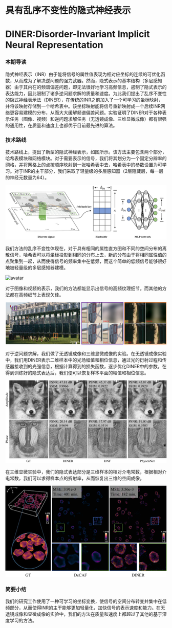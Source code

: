 # 具有乱序不变性的隐式神经表示
# DINER:Disorder-Invariant Implicit Neural Representation

### 本期导读

隐式神经表示（INR）由于能将信号的属性值表现为相对应坐标的连续的可优化函数，从而成为了解决逆问题的强力武器。然而，隐式表示的基本结构（多层感知器）由于其内在的频谱偏差问题，即无法很好地学习高频信息，遏制了隐式表示的表达能力，因此限制了诸多逆问题求解的质量和速度。为此我们提出了乱序不变性的隐式神经表示法（DINER），在传统的INR之前加入了一个可学习的坐标映射，并将该映射存储到一个哈希表中。该坐标映射能将信号重新映射成一个后续INR网络更容易建模的分布，从而大大缓解频谱偏差问题。实验证明了DINER对于各种表示任务（图像、视频）和逆问题求解任务（无透镜成像、三维显微成像）都有很强的通用性，在质量和速度上也都优于目前最先进的算法。

### 技术路线

技术路线上，提出了新型的隐式神经表示，如图所示。该方法主要包含两个部分，哈希表模块和网络模块。对于需要表示的信号，我们将其划分为一个固定分辨率的网格，并将网格上的点按顺序映射到一张哈希表中去，哈希表中的参数设置为可学习。对于INR的主干部分，我们采取了轻量级的多层感知器（2层隐藏层，每一层的神经元数量为64）。

![avatar](full_res_hashmapping.png)

我们方法的乱序不变性体现在，对于具有相同的属性直方图和不同的空间分布的离散信号，哈希表可以将坐标投影到相同的分布上去，新的分布由于将相同属性值的点聚集到一起，从而使得信号的频率集中在低频，而这个简单的低频信号能够很好地被轻量级的多层感知器建模。

![avatar](freq_cmp_baboon.png)

对于图像和视频的表示，我们的方法都能显示出信号的高频纹理细节。而其他的方法都在高频细节上表现欠佳。

![avatar](res_video_cmp.jpg)

对于逆问题求解，我们做了无透镜成像和三维显微成像的实验。在无透镜成像实验中，我们用DINER表示二维样本中的光场幅值和相位信息，通过光的衍射过程和传感器接收到的光强信息，根据计算得到的损失函数，逐步优化DINER中的参数。在得到训练好的隐式表达后，我们便可以恢复样本平面的幅值和相位信息。

![avatar](res_lensless.png)

在三维显微实验中，我们的隐式表达部分是三维样本的相对介电常数，根据相对介电常数，我们可以求得样本点的折射率，从而恢复出三维的空间成像。

![avatar](RI_IDT.png)

### 简要小结

我们的研究工作使用了一种可学习的坐标变换，使信号的空间分布转变并集中在低频部分，从而使得INR的主干能够更加轻量化，加快信号的表示速度和能力。在无透镜成像和显微成像的实验中，我们的方法在质量和速度上都超过了其他的基于深度学习的方法。
